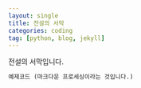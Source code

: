 ```yaml
---
layout: single
title: 전설의 서막
categories: coding
tag: [python, blog, jekyll]
---
```


전설의 서막입니다.

```python
예제코드 (마크다운 프로세싱이라는 것입니다.)
```